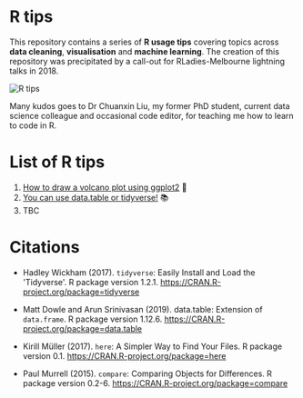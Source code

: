 # R tips  

This repository contains a series of **R usage tips** covering topics across **data cleaning**, **visualisation** and **machine learning**. The creation of this repository was precipitated by a call-out for RLadies-Melbourne lightning talks in 2018.  

![R tips](https://github.com/erikaduan/R-tips/blob/master/02_figures/R-milestones.jpg)  

Many kudos goes to Dr Chuanxin Liu, my former PhD student, current data science colleague and occasional code editor, for teaching me how to learn to code in R.  

# List of R tips  

1. [How to draw a volcano plot using ggplot2](https://github.com/erikaduan/R-tips/blob/master/03_blog_posts/2020-03-26_volcano-plots-in-ggplot/2020-03-26_volcano-plots-in-ggplot.md) 🎨 
2. [You can use data.table or tidyverse!](https://github.com/erikaduan/R-tips/blob/master/03_blog_posts/2020-04-07_data-table-versus-dplyr/2020-04-07_data-table-versus-dplyr.md) 📚 
3. TBC  

# Citations  

* Hadley Wickham (2017). `tidyverse`: Easily Install and Load the 'Tidyverse'. R package version 1.2.1.
  https://CRAN.R-project.org/package=tidyverse  

* Matt Dowle and Arun Srinivasan (2019). data.table: Extension of `data.frame`. R package version 1.12.6.
  https://CRAN.R-project.org/package=data.table  

* Kirill Müller (2017). `here`: A Simpler Way to Find Your Files. R package version 0.1.
  https://CRAN.R-project.org/package=here  
  
* Paul Murrell (2015). `compare`: Comparing Objects for Differences. R package version 0.2-6.
  https://CRAN.R-project.org/package=compare  
